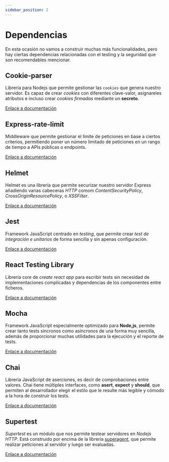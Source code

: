 ```yaml
---
sidebar_position: 2
---
```


# Dependencias

En esta ocasión no vamos a construir muchas más funcionalidades, pero hay ciertas dependencias relacionadas con el testing y la seguridad que son recomendables mencionar.

## Cookie-parser

Librería para Nodejs que permite gestionar las `cookies` que genera nuestro servidor. Es capaz de crear *cookies* con diferentes clave-valor, asignareles atributos e incluso crear *cookies firmadas* mediante un **secreto**.

[Enlace a documentación](https://www.npmjs.com/package/cookie-parser)

## Express-rate-limit

Middleware que permite gestionar el límite de peticiones en base a ciertos criterios, permitiendo poner un número limitado de peticiones en un rango de tiempo a APIs públicas o endpoints.

[Enlace a documentación](https://www.npmjs.com/package/express-rate-limit)

## Helmet

Helmet es una librería que permite securizar nuestro servidor Express añadiendo varias cabeceras *HTTP* comom *ContentSecurityPolicy*, *CrossOriginResourcePolicy*, o *XSSFilter*.

[Enlace a documentación](https://www.npmjs.com/package/helmet)

## Jest

Framework JavaScript centrado en *testing*, que permite crear *test de integración e unitarios* de forma sencilla y sin apenas configuración.

[Enlace a documentación](https://jestjs.io)

## React Testing Library

Librería core de *create react app* para escribir tests sin necesidad de implementaciones complicadas y dependencias de los componentes entre ficheros.

[Enlace a documentación](https://github.com/testing-library/react-testing-library)

## Mocha

Framework JavaScript especialmente optimizado para **Node,js**, permite crear tanto tests síncronos como asíncronos de una forma muy sencilla, además de proporcionar muchas utilidades para la ejecución y el reporte de tests.

[Enlace a documentación](https://mochajs.org)

## Chai

Librería JavaScript de aserciones, es decir de comprobaciones entre valores. Chai tiene múltiples interfaces, como **asert**, **expect** y **should**, que permiten al desarrollador elegir el estilo que le resulte más legible y cómodo a la hora de construir los tests.

[Enlace a documentación](https://www.chaijs.com/)

## Supertest

*Supertest* es un módulo que nos permite testear servidores en *Nodejs HTTP*. Está construido por encima de la librería [superagent](https://github.com/visionmedia/superagent), que permite realizar peticiones al servidor y luego ser evaluadas.

[Enlace a documentación](https://github.com/visionmedia/supertest#readme)
